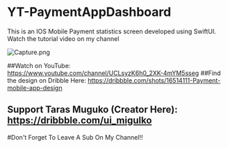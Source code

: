 # YT-PaymentAppDashboard
This is an IOS Mobile Payment statistics screen developed using SwiftUI. Watch the tutorial video on my channel

![Capture.png](https://cdn.dribbble.com/users/1998175/screenshots/16514111/media/bcebc1fbdab8fcbfdcbda0f18b00c5c7.jpg)

##Watch on YouTube: https://www.youtube.com/channel/UCLsyzK6h0_2XK-4mYM5sseg
##Find the design on Dribble Here: https://dribbble.com/shots/16514111-Payment-mobile-app-design
## Support Taras Muguko (Creator Here): https://dribbble.com/ui_migulko


#Don't Forget To Leave A Sub On My Channel!!

